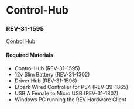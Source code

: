 # Control-Hub
<!DOCTYPE html>
<html>
<body>

<h3>REV-31-1595</h3>

<p><a href="https://docs.revrobotics.com/duo-control/control-hub-gs/">Control Hub</a></p>
  
  <h4>Required Materials</h4>
  <ul>
    <p><li>Control Hub (REV-31-1595)</li>
      <li>12v Slim Battery (REV-31-1302)</li>
      <li>Driver Hub (REV-31-1596)</li>
      <li>Etpark Wired Controller for PS4 (REV-39-1865)</li>
      <li>USB A Female to Micro USB (REV-31-1807)</li>
      <li>Windows PC running the REV Hardware Client</li></ul></p>

</body>
</html>

